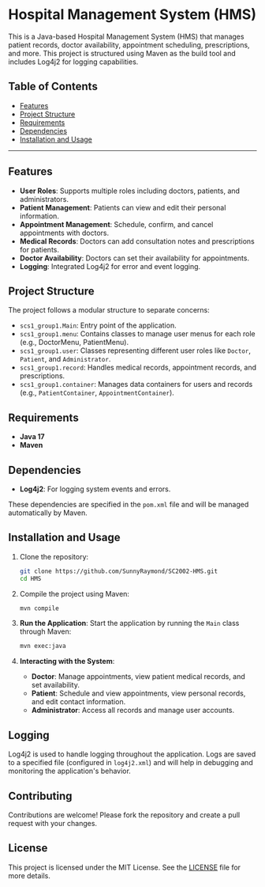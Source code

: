 # Hospital Management System (HMS)

This is a Java-based Hospital Management System (HMS) that manages patient records, doctor availability, appointment scheduling, prescriptions, and more. This project is structured using Maven as the build tool and includes Log4j2 for logging capabilities.

## Table of Contents

- [Features](#features)
- [Project Structure](#project-structure)
- [Requirements](#requirements)
- [Dependencies](#dependencies)
- [Installation and Usage](#installation-and-usage)

---

## Features

- **User Roles**: Supports multiple roles including doctors, patients, and administrators.
- **Patient Management**: Patients can view and edit their personal information.
- **Appointment Management**: Schedule, confirm, and cancel appointments with doctors.
- **Medical Records**: Doctors can add consultation notes and prescriptions for patients.
- **Doctor Availability**: Doctors can set their availability for appointments.
- **Logging**: Integrated Log4j2 for error and event logging.

## Project Structure

The project follows a modular structure to separate concerns:

- `scs1_group1.Main`: Entry point of the application.
- `scs1_group1.menu`: Contains classes to manage user menus for each role (e.g., DoctorMenu, PatientMenu).
- `scs1_group1.user`: Classes representing different user roles like `Doctor`, `Patient`, and `Administrator`.
- `scs1_group1.record`: Handles medical records, appointment records, and prescriptions.
- `scs1_group1.container`: Manages data containers for users and records (e.g., `PatientContainer`, `AppointmentContainer`).

## Requirements

- **Java 17**
- **Maven**

## Dependencies

- **Log4j2**: For logging system events and errors.
  
These dependencies are specified in the `pom.xml` file and will be managed automatically by Maven.

## Installation and Usage

1. Clone the repository:
   ```bash
   git clone https://github.com/SunnyRaymond/SC2002-HMS.git
   cd HMS
   ```

2. Compile the project using Maven:
   ```bash
   mvn compile
   ```
   
3. **Run the Application**:
   Start the application by running the `Main` class through Maven:
   ```bash
   mvn exec:java
   ```

4. **Interacting with the System**:
   - **Doctor**: Manage appointments, view patient medical records, and set availability.
   - **Patient**: Schedule and view appointments, view personal records, and edit contact information.
   - **Administrator**: Access all records and manage user accounts.

## Logging

Log4j2 is used to handle logging throughout the application. Logs are saved to a specified file (configured in `log4j2.xml`) and will help in debugging and monitoring the application's behavior.

## Contributing

Contributions are welcome! Please fork the repository and create a pull request with your changes.

## License

This project is licensed under the MIT License. See the [LICENSE](LICENSE) file for more details.
